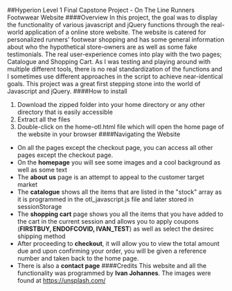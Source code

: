 ##Hyperion Level 1 Final Capstone Project - On The Line Runners Footwwear Website
####Overview
In this project, the goal was to display the functionality of various javascript and jQuery functions through the real-world application of a online store website. The website is catered for personalized runners' footwear shopping and has some general information about who the hypothetical store-owners are as well as some fake testimonials. The real user-experience comes into play with the two pages; Catalogue and Shopping Cart. As I was testing and playing around with multiple different tools, there is no real standardization of the functions and I sometimes use different approaches in the script to achieve near-identical goals. This project was a great first stepping stone into the world of Javascript and jQuery.
####How to install
1. Download the zipped folder into your home directory or any other directory that is easily accessible
2. Extract all the files
3. Double-click on the home-otl.html file which will open the home page of the website in your browser
####Navigating the Website
- On all the pages except the checkout page, you can access all other pages except the checkout page.
- On the **homepage** you will see some images and a cool background as well as some text
- The **about us** page is an attempt to appeal to the customer target market
- The **catalogue** shows all the items that are listed in the "stock" array as it is programmed in the otl_javascript.js file and later stored in sessionStorage
- The **shopping cart** page shows you all the items that you have added to the cart in the current session and allows you to apply coupons (**FIRSTBUY, ENDOFCOVID, IVAN_TEST**) as well as select the desirec shipping method
- After proceeding to **checkout**, it will allow you to view the total amount due and upon confirming your order, you will be given a reference number and taken back to the home page.
- There is also a **contact page**
####Credits
This website and all the functionality was programmed by **Ivan Johannes**.
The images were found at https://unsplash.com/   